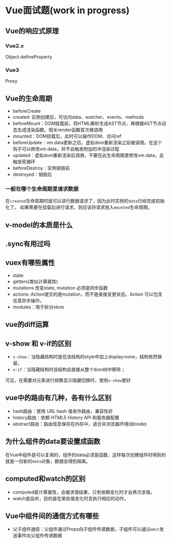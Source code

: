 # Vue面试题(work in progress)

## Vue的响应式原理
### Vue2.x
Object.defineProperty
### Vue3
Proxy
## Vue的生命周期
- beforeCreate
- created: 实例创建后，可访问data、watcher、events、methods
- beforeMount：DOM挂载前，将HTML解析生成AST节点，再根据AST节点动态生成渲染函数。相关render函数首次被调用
- mounted：DOM挂载后，此时可以操作DOM、访问ref
- beforeUpdate：vm.data更新之后，虚拟dom重新渲染之前被调用。在这个钩子可以修改vm.data，并不会触发附加的冲渲染过程
- updated：虚拟dom重新渲染后调用，不要在此生命周期里修改vm.data，会触发死循环
- beforeDestroy：实例销毁前
- destroyed：销毁后

### 一般在哪个生命周期里请求数据
在`created`生命周期时就可以进行数据请求了，因为此时实例的`data`已经完成初始化了。
如果需要在挂载后进行请求，则应该将请求放入`mounted`生命周期。

## v-model的本质是什么
## .sync有用过吗
## vuex有哪些属性
- state
- getters(类似计算属性)
- mutations 改变state, mutation 必须是同步函数
- actions: Action提交的是mutation，而不是直接变更状态。Action 可以包含任意异步操作。
- modules：用于拆分store

## vue的diff运算
## v-show 和 v-if的区别
- `v-show`：当隐藏结构时是在该结构的style中加上display:none，结构依然保留。
- `v-if`：当隐藏结构时该结构会直接从整个dom树中移除；

可见，在需要对元素进行频繁显示隐藏切换时，使用`v-show`更好
## vue中的路由有几种，各有什么区别
- hash路由：使用 URL hash 值来作路由，兼容性好
- history路由：依赖 HTML5 History API 和服务器配置
- abstract路由：路由信息保存在内存中，适合非浏览器环境(如node)
## 为什么组件的data要设置成函数
在Vue中组件是可以复用的，组件的data必须是函数，这样每次创建组件时得到的就是一份新的`data`对象，数据会得到隔离。
## computed和watch的区别
- computed是计算属性，会缓求值结果，只有依赖变化时才会再次求值。
- watch是监听，目的是在某些值变化时去执行相应的动作。
## Vue中组件间的通信方式有哪些
- 父子组件通信：父组件通过Props向子组件传递数据，子组件可以通过`emit`发送事件向父组件传递数据
